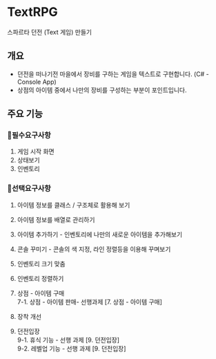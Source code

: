 # TextRPG
 스파르타 던전 (Text 게임) 만들기
## 개요
  - 던전을 떠나기전 마을에서 장비를 구하는 게임을 텍스트로 구현합니다. (C# - Console App)
 - 상점의 아이템 중에서 나만의 장비를 구성하는 부분이 포인트입니다.

## 주요 기능
### 🔎필수요구사항
   1. 게임 시작 화면
   2. 상태보기
   3. 인벤토리
   
### 📌선택요구사항
   1. 아이템 정보를 클래스 / 구조체로 활용해 보기
   2. 아이템 정보를 배열로 관리하기
   3. 아이템 추가하기 - 인벤토리에 나만의 새로운 아이템을 추가해보기
   4. 콘솔 꾸미기 - 콘솔의 색 지정, 라인 정렬등을 이용해 꾸며보기
   5. 인벤토리 크기 맞춤
   6. 인벤토리 정렬하기
   7. 상점 - 아이템 구매
      <br>
   7-1. 상점 - 아이템 판매- 선행과제 [7. 상점 - 아이템 구매]
   
   
   8. 장착 개선
   9. 던전입장
      <br>
        9-1. 휴식 기능 - 선행 과제 [9. 던전입장]
      <br>
   9-2. 레벨업 기능 - 선행 과제 [9. 던전입장]
